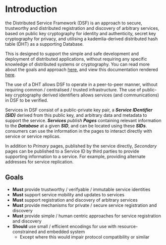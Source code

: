 # Introduction

the Distributed Service Framework (DSF) is an approach to secure, trustworthy and distributed registration and discovery of arbitrary services, based on public key cryptography for identity and authenticity, secret key cryptography for privacy, and utilising a kademlia-derived distributed hash table \(DHT\) as a supporting Database.

This is designed to support the simple and safe development and deployment of distributed applications, without requiring any specific knowledge of distributed systems or cryptography. You can read more about the goals and approach [here](https://drive.google.com/open?id=1-RFdQuVXcE5GmVBgtxzvZzFpKU0OnxE6), and view this documentation rendered [here](https://ryankurte.gitbook.io/dsf).

The use of a DHT allows DSF to operate in a peer-to-peer manner, without requiring common / centralised / trusted infrastructure. The use of public-key cryptography derived identifiers allows services \(and communications\) in DSF to be verified.

Services in DSF consist of a public-private key pair, a _**Service IDentifier \(SID\)**_ derived from this public key, and arbitrary data and metadata to support the service. _**Services**_ _publish_ _**Pages**_ containing relevant information to the _**Database**_ at a given _**SID**_, and can be located using these _**SIDs**_.
consumers can use the information in the pages to interact directly with service or service replicas.

In addition to _Primary_ pages, published by the service directly, _Secondary_ pages can be published to a Service ID by third parties to provide supporting information to a service. For example, providing alternate addresses for service replication.

## Goals

* **Must** provide trustworthy / verifyable / immutable service identities
* **Must** support service mobility and updates to services
* **Must** support registration and discovery of arbitrary services
* **Must** provide mechanisms for private / secure service registration and discovery
* **Must** provide simple / human centric approaches for service registration and discovery
* **Should** use small / efficient encodings for use with resource-constrained and embedded system
  * Except where this would impair protocol compatibility or similar


